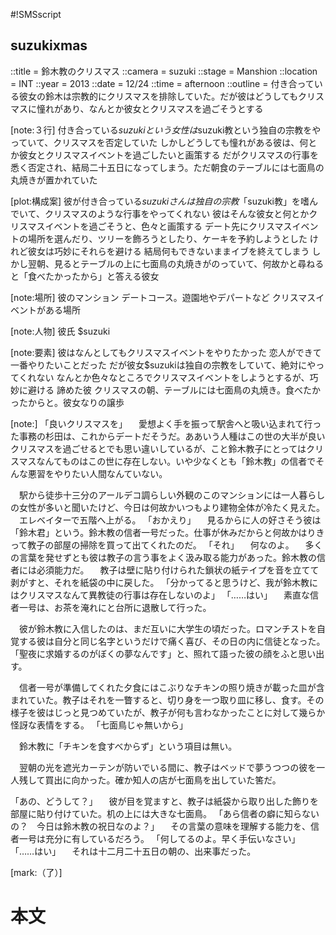 #!SMSscript

## suzukixmas

::title = 鈴木教のクリスマス
::camera = suzuki
::stage = Manshion
::location = INT
::year = 2013
::date = 12/24
::time = afternoon
::outline = 付き合っている彼女の鈴木は宗教的にクリスマスを排除していた。だが彼はどうしてもクリスマスに憧れがあり、なんとか彼女とクリスマスを過ごそうとする

[note:３行]
付き合っている$suzukiという女性は$suzuki教という独自の宗教をやっていて、クリスマスを否定していた
しかしどうしても憧れがある彼は、何とか彼女とクリスマスイベントを過ごしたいと画策する
だがクリスマスの行事を悉く否定され、結局二十五日になってしまう。ただ朝食のテーブルには七面鳥の丸焼きが置かれていた

[plot:構成案]
彼が付き合っている$suzukiさんは独自の宗教「$suzuki教」を嗜んでいて、クリスマスのような行事をやってくれない
彼はそんな彼女と何とかクリスマスイベントを過ごそうと、色々と画策する
デート先にクリスマスイベントの場所を選んだり、ツリーを飾ろうとしたり、ケーキを予約しようとした
けれど彼女は巧妙にそれらを避ける
結局何もできないままイブを終えてしまう
しかし翌朝、見るとテーブルの上に七面鳥の丸焼きがのっていて、何故かと尋ねると「食べたかったから」と答える彼女

[note:場所]
彼のマンション
デートコース。遊園地やデパートなど
クリスマスイベントがある場所

[note:人物]
彼氏
$suzuki

[note:要素]
彼はなんとしてもクリスマスイベントをやりたかった
恋人ができて一番やりたいことだった
だが彼女$suzukiは独自の宗教をしていて、絶対にやってくれない
なんとか色々なところでクリスマスイベントをしようとするが、巧妙に避ける
諦めた彼
クリスマスの朝、テーブルには七面鳥の丸焼き。食べたかったからと。彼女なりの譲歩

[note:]
「良いクリスマスを」
　愛想よく手を振って駅舎へと吸い込まれて行った事務の杉田は、これからデートだそうだ。ああいう人種はこの世の大半が良いクリスマスを過ごせるとでも思い違いしているが、こと鈴木教子にとってはクリスマスなんてものはこの世に存在しない。いや少なくとも「鈴木教」の信者でそんな悪習をやりたい人間なんていない。

　駅から徒歩十三分のアールデコ調らしい外観のこのマンションには一人暮らしの女性が多いと聞いたけど、今日は何故かいつもより建物全体が冷たく見えた。
　エレベイターで五階へ上がる。
「おかえり」
　見るからに人の好さそう彼は「鈴木君」という。鈴木教の信者一号だった。仕事が休みだからと何故かはりきって教子の部屋の掃除を買って出てくれたのだ。
「それ」
　何なのよ。
　多くの言葉を発せずとも彼は教子の言う事をよく汲み取る能力があった。鈴木教の信者には必須能力だ。
　教子は壁に貼り付けられた鎖状の紙テイプを音を立てて剥がすと、それを紙袋の中に戻した。
「分かってると思うけど、我が鈴木教にはクリスマスなんて異教徒の行事は存在しないのよ」
「……はい」
　素直な信者一号は、お茶を淹れにと台所に退散して行った。

　彼が鈴木教に入信したのは、まだ互いに大学生の頃だった。ロマンチストを自覚する彼は自分と同じ名字というだけで痛く喜び、その日の内に信徒となった。「聖夜に求婚するのがぼくの夢なんです」と、照れて語った彼の顔をふと思い出す。

　信者一号が準備してくれた夕食にはこぶりなチキンの照り焼きが載った皿が含まれていた。教子はそれを一瞥すると、切り身を一つ取り皿に移し、食す。その様子を彼はじっと見つめていたが、教子が何も言わなかったことに対して幾らか怪訝な表情をする。
「七面鳥じゃ無いから」

　鈴木教に「チキンを食すべからず」という項目は無い。

　翌朝の光を遮光カーテンが防いでいる間に、教子はベッドで夢うつつの彼を一人残して買出に向かった。確か知人の店が七面鳥を出していた筈だ。

「あの、どうして？」
　彼が目を覚ますと、教子は紙袋から取り出した飾りを部屋に貼り付けていた。机の上には大きな七面鳥。
「あら信者の癖に知らないの？　今日は鈴木教の祝日なのよ？」
　その言葉の意味を理解する能力を、信者一号は充分に有しているだろう。
「何してるのよ。早く手伝いなさい」
「……はい」
　それは十二月二十五日の朝の、出来事だった。

[mark:（了）]

# 本文
